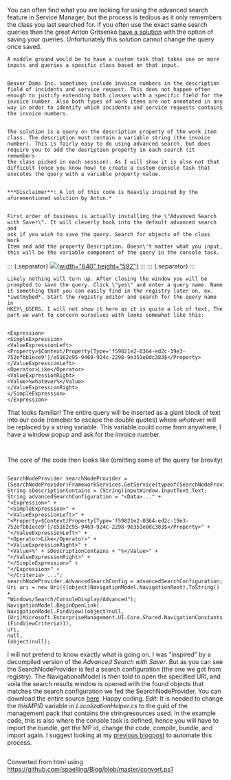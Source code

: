 ﻿You can often find what you are looking for using the advanced search
feature in Service Manager, but the process is tedious as it only
remembers the class you last searched for. If you often use the exact
same search queries then the great Anton Gritsenko [have a
solution](https://gallery.technet.microsoft.com/Advanced-Search-with-Saver-fbe5b6af) with
the option of saving your queries. Unfortunately this solution cannot
change the query once saved.

```
A middle ground would be to have a custom task that takes one or more
inputs and queries a specific class based on that input.
```
```
```
```
Beaver Dams Inc. sometimes include invoice numbers in the description
field of incidents and service request. This does not happen often
enough to justify extending both classes with a specific field for the
invoice number. Also both types of work items are not annotated in any
way in order to identify which incidents and service requests contains
the invoice numbers.
```
```
```
```
The solution is a query on the description property of the work item
class. The description must contain a variable string (the invoice
number). This is fairly easy to do using advanced search, but does
require you to add the desription property in each search (it remembers
the class picked in each session). As I will show it is also not that
difficult (once you know how) to create a custom console task that
executes the query with a variable property value.
```
```
```
```
***Disclaimer**: A lot of this code is heavily inspired by the
aforementioned solution by Anton.*
```
```
```
```
First order of business is actually installing the \"Advanced Search
with Saver\". It will cleverly hook into the default advanced search and
ask if you wish to save the query. Search for objects of the class Work
Item and add the property Description. Doesn\'t matter what you input,
this will be the variable component of the query in the console task.
```
::: {.separator}
[![](//1.bp.blogspot.com/-sboGr-hYlPs/VYnUmjf2FfI/AAAAAAAASj0/bn5SyvVs-vw/s640/advsearch.png){width="640"
height="592"}](//1.bp.blogspot.com/-sboGr-hYlPs/VYnUmjf2FfI/AAAAAAAASj0/bn5SyvVs-vw/s1600/advsearch.png)
:::
::: {.separator}
:::
```
Likely nothing will turn up. After closing the window you will be
prompted to save the query. Click \"yes\" and enter a query name. Name
it something that you can easily find in the registry later on, ex.
*iwetmybed*. Start the registry editor and search for the query name in
HKEY\_USERS. I will not show it here as it is quite a lot of text. The
part we want to concern ourselves with looks somewhat like this:
```
```
```
```
<Expression>
<SimpleExpression>
<ValueExpressionLeft>
<Property>$Context/Property[Type='f59821e2-0364-ed2c-19e3-752efbb1ece9']/e5162c95-9469-924c-2298-9e351e0dc383$</Property>
</ValueExpressionLeft>
<Operator>Like</Operator>
<ValueExpressionRight>
<Value>%whatever%</Value>
</ValueExpressionRight>
</SimpleExpression>
</Expression>
```
That looks familiar! The entire query will be inserted as a giant block
of text into our code (remeber to escape the double quotes) where
*whatever* will be replaced by a string variable. This variable could
come from anywhere; I have a window popup and ask for the invoice
number.
```
```
```
```
The core of the code then looks like (omitting some of the query for
brevity)
```
```
```
SearchNodeProvider searchNodeProvider = (SearchNodeProvider)FrameworkServices.GetService(typeof(SearchNodeProvider));
String sDescriptionContains = (String)inputWindow.InputText.Text;
String advancedSearchConfiguration = "<Data>..." +
"<Expression>" +
"<SimpleExpression>" +
"<ValueExpressionLeft>" +
"<Property>$Context/Property[Type='f59821e2-0364-ed2c-19e3-752efbb1ece9']/e5162c95-9469-924c-2298-9e351e0dc383$</Property>" +
"</ValueExpressionLeft>" +
"<Operator>Like</Operator>" +
"<ValueExpressionRight>" +
"<Value>%" + sDescriptionContains + "%</Value>" +
"</ValueExpressionRight>" +
"</SimpleExpression>" +
"</Expression>" +
"</Criteria> ...";
searchNodeProvider.AdvancedSearchConfig = advancedSearchConfiguration;
Uri uri = new Uri(((object)NavigationModel.NavigationRoot).ToString() +
"Windows/Search/ConsoleDisplay/Advanced");
NavigationModel.BeginOpenLink(
NavigationModel.FindView((object)null,
(Uri)Microsoft.EnterpriseManagement.UI.Core.Shared.NavigationConstants.ConsoleWindowUri,
(FindViewCriteria)1),
uri,
null,
(object)null);
```
I will not pretend to know exactly what is going on. I was \"inspired\"
by a decompiled version of the *Advanced Search with Saver*. But as you
can see the SearchNodeProvider is fed a search configuration (the one we
got from registry). The NavigationalModel is then told to open the
specified URI, and voila the search results window is opened with the
found objects that matches the search configuration we fed the
SearchNodeProvider.
You can download the entire source
[here](https://gallery.technet.microsoft.com/Custom-Console-Task-for-30acf9bf).
Happy coding.
*Edit*: It is needed to change the *thisMPID* variable in
*LocalizationHelper.cs* to the guid of the management pack that contains
the stringresources used. In the example code, this is also where the
console task is defined, hence you will have to import the bundle, get
the MP id, change the code, compile, bundle, and import again. I suggest
looking at my [previous
blogpost](http://codebeaver.blogspot.dk/2015/06/automating-custom-code-testing-in.html)
to automate this process.
```
```

Converted from html using https://github.com/spaelling/Blog/blob/master/convert.ps1 

